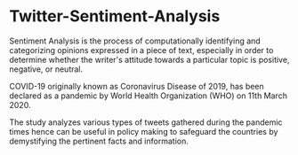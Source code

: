 # Twitter-Sentiment-Analysis

Sentiment Analysis is the process of computationally identifying and categorizing opinions expressed in a piece of text, especially in order to determine whether the writer's attitude towards a particular topic is positive, negative, or neutral.

COVID-19 originally known as Coronavirus Disease of 2019, has been declared as a pandemic by World Health Organization (WHO) on 11th March 2020.

The study analyzes various types of tweets gathered during the pandemic times hence can be useful in policy making to safeguard the countries by demystifying the pertinent facts and information.
